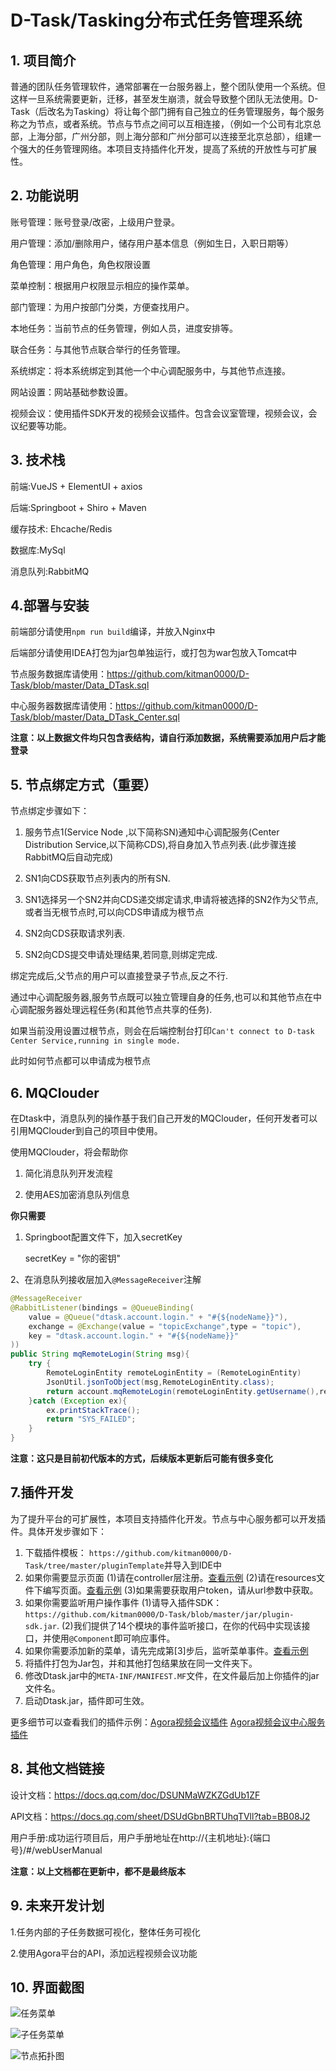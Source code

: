 # D-Task/Tasking分布式任务管理系统
## 1. 项目简介
普通的团队任务管理软件，通常部署在一台服务器上，整个团队使用一个系统。但这样一旦系统需要更新，迁移，甚至发生崩溃，就会导致整个团队无法使用。D-Task（后改名为Tasking）将让每个部门拥有自己独立的任务管理服务，每个服务称之为节点，或者系统。节点与节点之间可以互相连接，（例如一个公司有北京总部，上海分部，广州分部，则上海分部和广州分部可以连接至北京总部），组建一个强大的任务管理网络。本项目支持插件化开发，提高了系统的开放性与可扩展性。
## 2. 功能说明
账号管理：账号登录/改密，上级用户登录。

用户管理：添加/删除用户，储存用户基本信息（例如生日，入职日期等）

角色管理：用户角色，角色权限设置

菜单控制：根据用户权限显示相应的操作菜单。

部门管理：为用户按部门分类，方便查找用户。

本地任务：当前节点的任务管理，例如人员，进度安排等。

联合任务：与其他节点联合举行的任务管理。

系统绑定：将本系统绑定到其他一个中心调配服务中，与其他节点连接。

网站设置：网站基础参数设置。

视频会议：使用插件SDK开发的视频会议插件。包含会议室管理，视频会议，会议纪要等功能。

## 3. 技术栈
前端:VueJS + ElementUI + axios

后端:Springboot + Shiro + Maven

缓存技术: Ehcache/Redis

数据库:MySql

消息队列:RabbitMQ

## 4.部署与安装
前端部分请使用`npm run build`编译，并放入Nginx中

后端部分请使用IDEA打包为jar包单独运行，或打包为war包放入Tomcat中

节点服务数据库请使用：https://github.com/kitman0000/D-Task/blob/master/Data_DTask.sql

中心服务器数据库请使用：https://github.com/kitman0000/D-Task/blob/master/Data_DTask_Center.sql

**注意：以上数据文件均只包含表结构，请自行添加数据，系统需要添加用户后才能登录**

## 5. 节点绑定方式（重要）
节点绑定步骤如下：
1. 服务节点1(Service Node ,以下简称SN)通知中心调配服务(Center Distribution Service,以下简称CDS),将自身加入节点列表.(此步骤连接RabbitMQ后自动完成)

2. SN1向CDS获取节点列表内的所有SN.

3. SN1选择另一个SN2并向CDS递交绑定请求,申请将被选择的SN2作为父节点,或者当无根节点时,可以向CDS申请成为根节点

4. SN2向CDS获取请求列表.

5. SN2向CDS提交申请处理结果,若同意,则绑定完成.

绑定完成后,父节点的用户可以直接登录子节点,反之不行.
 
通过中心调配服务器,服务节点既可以独立管理自身的任务,也可以和其他节点在中心调配服务器处理远程任务(和其他节点共享的任务).

如果当前没用设置过根节点，则会在后端控制台打印`Can't connect to D-task Center Service,running in single mode.`

此时如何节点都可以申请成为根节点

## 6. MQClouder
在Dtask中，消息队列的操作基于我们自己开发的MQClouder，任何开发者可以引用MQClouder到自己的项目中使用。

使用MQClouder，将会帮助你

1. 简化消息队列开发流程

2. 使用AES加密消息队列信息

**你只需要**
1. Springboot配置文件下，加入secretKey

    secretKey = "你的密钥"
    
2、在消息队列接收层加入`@MessageReceiver`注解

```java
@MessageReceiver
@RabbitListener(bindings = @QueueBinding(
	value = @Queue("dtask.account.login." + "#{${nodeName}}"),
	exchange = @Exchange(value = "topicExchange",type = "topic"),
	key = "dtask.account.login." + "#{${nodeName}}"
))
public String mqRemoteLogin(String msg){
	try {
		RemoteLoginEntity remoteLoginEntity = (RemoteLoginEntity) 
		JsonUtil.jsonToObject(msg,RemoteLoginEntity.class);
		return account.mqRemoteLogin(remoteLoginEntity.getUsername(),remoteLoginEntity.getPwd());
	}catch (Exception ex){
		ex.printStackTrace();
		return "SYS_FAILED";
	}
}
```
**注意：这只是目前初代版本的方式，后续版本更新后可能有很多变化**

## 7.插件开发
为了提升平台的可扩展性，本项目支持插件化开发。节点与中心服务都可以开发插件。具体开发步骤如下：

 1. 下载插件模板： `https://github.com/kitman0000/D-Task/tree/master/pluginTemplate`并导入到IDE中
 2. 如果你需要显示页面
    (1)请在controller层注册。[查看示例][1]
    (2)请在resources文件下编写页面。[查看示例][2]
    (3)如果需要获取用户token，请从url参数中获取。
 3. 如果你需要监听用户操作事件
    (1)请导入插件SDK：`https://github.com/kitman0000/D-Task/blob/master/jar/plugin-sdk.jar`.
    (2)我们提供了14个模块的事件监听接口，在你的代码中实现该接口，并使用`@Component`即可响应事件。
 4. 如果你需要添加新的菜单，请先完成第\[3\]步后，监听菜单事件。[查看示例][3]
 5. 将插件打包为Jar包，并和其他打包结果放在同一文件夹下。
 6. 修改Dtask.jar中的`META-INF/MANIFEST.MF`文件，在文件最后加上你插件的jar文件名。
 7. 启动Dtask.jar，插件即可生效。
 
 更多细节可以查看我们的插件示例：[Agora视频会议插件][4] [Agora视频会议中心服务插件][5]


## 8. 其他文档链接
设计文档：https://docs.qq.com/doc/DSUNMaWZKZGdUb1ZF

API文档：https://docs.qq.com/sheet/DSUdGbnBRTUhqTVll?tab=BB08J2

用户手册:成功运行项目后，用户手册地址在http://{主机地址}:{端口号}/#/webUserManual


**注意：以上文档都在更新中，都不是最终版本**

## 9. 未来开发计划
1.任务内部的子任务数据可视化，整体任务可视化

2.使用Agora平台的API，添加远程视频会议功能

## 10. 界面截图
![任务菜单][6]


![子任务菜单][7]


![节点拓扑图][8]


  [1]: https://github.com/kitman0000/D-Task/blob/master/pluginTemplate/src/main/java/com/dtask/template/templateModule/controller/PageController.java
  [2]: https://github.com/kitman0000/D-Task/tree/master/LiveMeeting/src/main/resources/templates/LiveMeeting
  [3]: https://github.com/kitman0000/D-Task/blob/master/LiveMeeting/src/main/java/com/dtask/liveMeeting/liveMeetingModule/service/MenuEventImpl.java
  [4]: https://github.com/kitman0000/D-Task/tree/master/LiveMeeting
  [5]: https://github.com/kitman0000/D-Task/tree/master/LiveMeetingCenter
  [6]: https://raw.githubusercontent.com/kitman0000/D-Task/master/screenshot/%E6%88%AA%E5%9B%BE1.png
  [7]: https://raw.githubusercontent.com/kitman0000/D-Task/master/screenshot/%E6%88%AA%E5%9B%BE3.png
  [8]: https://raw.githubusercontent.com/kitman0000/D-Task/master/screenshot/%E6%88%AA%E5%9B%BE2.png
